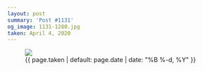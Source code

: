 ```yaml
---
layout: post
summary: 'Post #1131'
og_image: 1131-1280.jpg
taken: April 4, 2020
---
```


<figure class="post">
<img sizes="(min-width: 700px) 50vw, calc(100vw - 2rem)" src="{{ site.assets_url }}/1131-640.jpg" srcset="{{ site.assets_url }}/1131-320.jpg 320w, {{ site.assets_url }}/1131-640.jpg 640w, {{ site.assets_url }}/1131-960.jpg 960w, {{ site.assets_url }}/1131-1280.jpg 1280w"/>
<figcaption>
<time>{{ page.taken | default: page.date | date: "%B %-d, %Y" }}</time>
</figcaption>
</figure>

